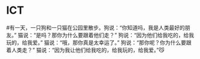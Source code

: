 # ICT

#有一天，一只狗和一只猫在公园里散步。狗说：“你知道吗，我是人类最好的朋友。” 猫说：“是吗？那你为什么要跟着他们走？” 狗说：“因为他们给我吃的，给我玩的，给我爱。” 猫说：“哦，那你真是太幸运了。” 狗说：“那你呢？你为什么要跟着人类走？” 猫说：“因为我让他们给我吃的，给我玩的，给我爱。”😼
